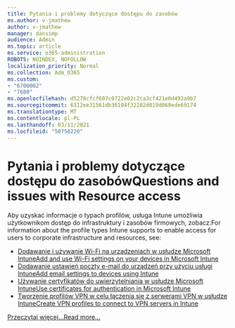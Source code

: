 ```yaml
---
title: Pytania i problemy dotyczące dostępu do zasobów
ms.author: v-jmathew
author: v-jmathew
manager: dansimp
audience: Admin
ms.topic: article
ms.service: o365-administration
ROBOTS: NOINDEX, NOFOLLOW
localization_priority: Normal
ms.collection: Adm_O365
ms.custom:
- "6700002"
- "7680"
ms.openlocfilehash: d5278cfcf607c0722e02c2ca3cf421e0d492a9b7
ms.sourcegitcommit: 6312ee31561db36104f32282d019d069ede69174
ms.translationtype: MT
ms.contentlocale: pl-PL
ms.lasthandoff: 03/11/2021
ms.locfileid: "50750220"
---
```

# <a name="questions-and-issues-with-resource-access"></a><span data-ttu-id="a7456-102">Pytania i problemy dotyczące dostępu do zasobów</span><span class="sxs-lookup"><span data-stu-id="a7456-102">Questions and issues with Resource access</span></span>

<span data-ttu-id="a7456-103">Aby uzyskać informacje o typach profilów, usługa Intune umożliwia użytkownikom dostęp do infrastruktury i zasobów firmowych, zobacz:</span><span class="sxs-lookup"><span data-stu-id="a7456-103">For information about the profile types Intune supports to enable access for users to corporate infrastructure and resources, see:</span></span>

- [<span data-ttu-id="a7456-104">Dodawanie i używanie Wi-Fi na urządzeniach w usłudze Microsoft Intune</span><span class="sxs-lookup"><span data-stu-id="a7456-104">Add and use Wi-Fi settings on your devices in Microsoft Intune</span></span>](https://docs.microsoft.com/mem/intune/configuration/wi-fi-settings-configure)
- [<span data-ttu-id="a7456-105">Dodawanie ustawień poczty e-mail do urządzeń przy użyciu usługi Intune</span><span class="sxs-lookup"><span data-stu-id="a7456-105">Add email settings to devices using Intune</span></span>](https://docs.microsoft.com/mem/intune/configuration/email-settings-configure)
- [<span data-ttu-id="a7456-106">Używanie certyfikatów do uwierzytelniania w usłudze Microsoft Intune</span><span class="sxs-lookup"><span data-stu-id="a7456-106">Use certificates for authentication in Microsoft Intune</span></span>](https://docs.microsoft.com/mem/intune/protect/certificates-configure)
- [<span data-ttu-id="a7456-107">Tworzenie profilów VPN w celu łączenia się z serwerami VPN w usłudze Intune</span><span class="sxs-lookup"><span data-stu-id="a7456-107">Create VPN profiles to connect to VPN servers in Intune</span></span>](https://docs.microsoft.com/mem/intune/configuration/vpn-settings-configure)

[<span data-ttu-id="a7456-108">Przeczytaj więcej...</span><span class="sxs-lookup"><span data-stu-id="a7456-108">Read more...</span></span>](https://docs.microsoft.com/mem/intune/configuration/device-profile-troubleshoot)
